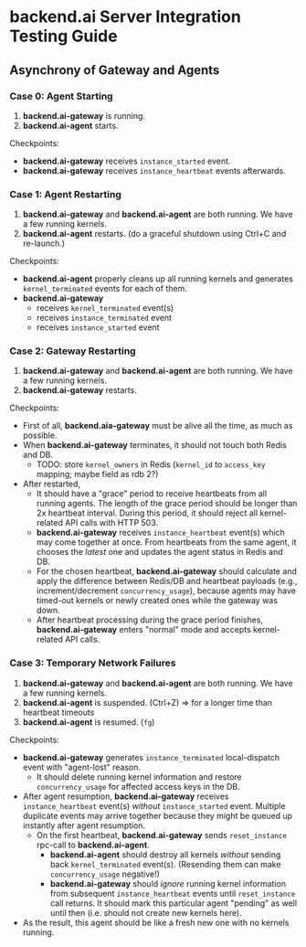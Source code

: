 # backend.ai Server Integration Testing Guide

## Asynchrony of Gateway and Agents

### Case 0: Agent Starting

1. **backend.ai-gateway** is running.
2. **backend.ai-agent** starts.

Checkpoints:

* **backend.ai-gateway** receives `instance_started` event.
* **backend.ai-gateway** receives `instance_heartbeat` events afterwards.

### Case 1: Agent Restarting

1. **backend.ai-gateway** and **backend.ai-agent** are both running. We have a few running kernels.
2. **backend.ai-agent** restarts. (do a graceful shutdown using Ctrl+C and re-launch.)

Checkpoints:

* **backend.ai-agent** properly cleans up all running kernels and generates `kernel_terminated` events for each of them.
* **backend.ai-gateway**
  * receives `kernel_terminated` event(s)
  * receives `instance_terminated` event
  * receives `instance_started` event

### Case 2: Gateway Restarting

1. **backend.ai-gateway** and **backend.ai-agent** are both running. We have a few running kernels.
2. **backend.ai-gateway** restarts.

Checkpoints:

* First of all, **backend.aia-gateway** must be alive all the time, as much as possible.
* When **backend.ai-gateway** terminates, it should not touch both Redis and DB.
  * TODO: store `kernel_owners` in Redis (`kernel_id` to `access_key` mapping; maybe field as rdb 2?)
* After restarted,
  * It should have a "grace" period to receive heartbeats from all running agents.
    The length of the grace period should be longer than 2x heartbeat interval.
    During this period, it should reject all kernel-related API calls with HTTP 503.
  * **backend.ai-gateway** receives `instance_heartbeat` event(s) which may come together at once.
    From heartbeats from the same agent, it chooses the *latest* one and updates the agent status in Redis and DB.
  * For the chosen heartbeat, **backend.ai-gateway** should calculate and apply the difference between Redis/DB and heartbeat payloads (e.g., increment/decrement `concurrency_usage`), because agents may have timed-out kernels or newly created ones while the gateway was down.
  * After heartbeat processing during the grace period finishes, **backend.ai-gateway** enters "normal" mode and accepts kernel-related API calls.

### Case 3: Temporary Network Failures

1. **backend.ai-gateway** and **backend.ai-agent** are both running. We have a few running kernels.
2. **backend.ai-agent** is suspended. (Ctrl+Z) => for a longer time than heartbeat timeouts
3. **backend.ai-agent** is resumed. (`fg`)

Checkpoints:

* **backend.ai-gateway** generates `instance_terminated` local-dispatch event with "agent-lost" reason.
  * It should delete running kernel information and restore `concurrency_usage` for affected access keys in the DB.
* After agent resumption, **backend.ai-gateway** receives `instance_heartbeat` event(s) *without* `instance_started` event. Multiple duplicate events may arrive together because they might be queued up instantly after agent resumption.
  * On the first heartbeat, **backend.ai-gateway** sends `reset_instance` rpc-call to **backend.ai-agent**.
    * **backend.ai-agent** should destroy all kernels *without* sending back `kernel_terminated` event(s).
      (Resending them can make `concurrency_usage` negative!)
    * **backend.ai-gateway** should *ignore* running kernel information from subsequent `instance_heartbeat` events until `reset_instance` call returns.
      It should mark this particular agent "pending" as well until then (i.e. should not create new kernels here).
* As the result, this agent should be like a fresh new one with no kernels running.
